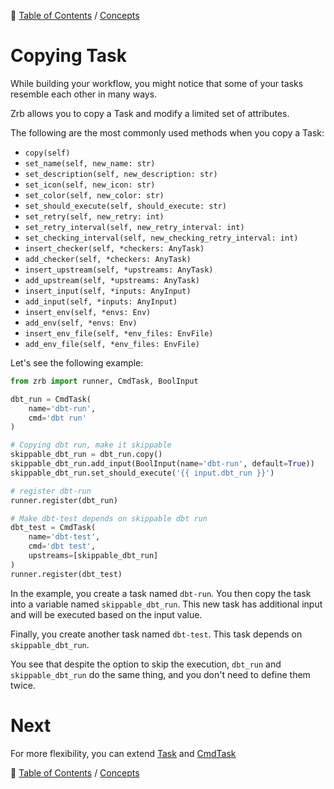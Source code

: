 🔖 [Table of Contents](../README.md) / [Concepts](README.md)

# Copying Task

While building your workflow, you might notice that some of your tasks resemble each other in many ways.

Zrb allows you to copy a Task and modify a limited set of attributes.

The following are the most commonly used methods when you copy a Task:

- `copy(self)`
- `set_name(self, new_name: str)`
- `set_description(self, new_description: str)`
- `set_icon(self, new_icon: str)`
- `set_color(self, new_color: str)`
- `set_should_execute(self, should_execute: str)`
- `set_retry(self, new_retry: int)`
- `set_retry_interval(self, new_retry_interval: int)`
- `set_checking_interval(self, new_checking_retry_interval: int)`
- `insert_checker(self, *checkers: AnyTask)`
- `add_checker(self, *checkers: AnyTask)`
- `insert_upstream(self, *upstreams: AnyTask)`
- `add_upstream(self, *upstreams: AnyTask)`
- `insert_input(self, *inputs: AnyInput)`
- `add_input(self, *inputs: AnyInput)`
- `insert_env(self, *envs: Env)`
- `add_env(self, *envs: Env)`
- `insert_env_file(self, *env_files: EnvFile)`
- `add_env_file(self, *env_files: EnvFile)`

Let's see the following example:

```python
from zrb import runner, CmdTask, BoolInput

dbt_run = CmdTask(
    name='dbt-run',
    cmd='dbt run'
)

# Copying dbt run, make it skippable
skippable_dbt_run = dbt_run.copy()
skippable_dbt_run.add_input(BoolInput(name='dbt-run', default=True))
skippable_dbt_run.set_should_execute('{{ input.dbt_run }}')

# register dbt-run
runner.register(dbt_run)

# Make dbt-test depends on skippable dbt run
dbt_test = CmdTask(
    name='dbt-test',
    cmd='dbt test',
    upstreams=[skippable_dbt_run]
)
runner.register(dbt_test)
```

In the example, you create a task named `dbt-run`. You then copy the task into a variable named `skippable_dbt_run`. This new task has additional input and will be executed based on the input value.

Finally, you create another task named `dbt-test`. This task depends on `skippable_dbt_run`.

You see that despite the option to skip the execution, `dbt_run` and `skippable_dbt_run` do the same thing, and you don't need to define them twice.

# Next

For more flexibility, you can extend [Task](extending-task.md) and [CmdTask](extending-cmd-task.md)

🔖 [Table of Contents](../README.md) / [Concepts](README.md)
